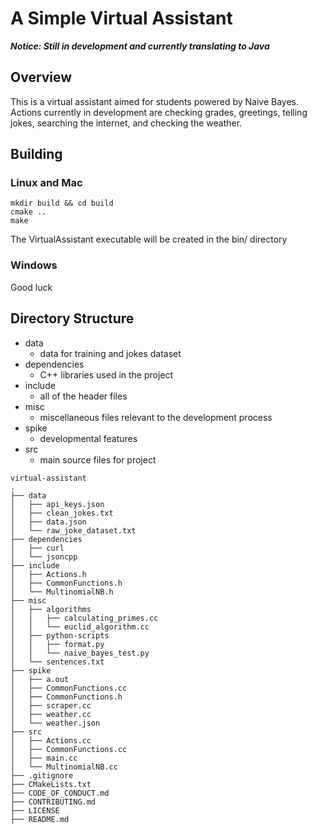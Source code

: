 # A Simple Virtual Assistant

***Notice: Still in development and currently translating to Java***

## Overview
This is a virtual assistant aimed for students powered by Naive Bayes.
Actions currently in development are checking grades, greetings, telling jokes,
searching the internet, and checking the weather.

## Building

### Linux and Mac
```
mkdir build && cd build
cmake ..
make
```
The VirtualAssistant executable will be created in the bin/ directory

### Windows
Good luck

## Directory Structure
* data
  * data for training and jokes dataset
* dependencies
  * C++ libraries used in the project
* include
  * all of the header files
* misc
  * miscellaneous files relevant to the development process
* spike
  * developmental features
* src
  * main source files for project

```
virtual-assistant
.
├── data
│   ├── api_keys.json
│   ├── clean_jokes.txt
│   ├── data.json
│   └── raw_joke_dataset.txt
├── dependencies
│   ├── curl
│   └── jsoncpp
├── include
│   ├── Actions.h
│   ├── CommonFunctions.h
│   └── MultinomialNB.h
├── misc
│   ├── algorithms
│   │   ├── calculating_primes.cc
│   │   └── euclid_algorithm.cc
│   ├── python-scripts
│   │   ├── format.py
│   │   └── naive_bayes_test.py
│   └── sentences.txt
├── spike
│   ├── a.out
│   ├── CommonFunctions.cc
│   ├── CommonFunctions.h
│   ├── scraper.cc
│   ├── weather.cc
│   └── weather.json
├── src
│   ├── Actions.cc
│   ├── CommonFunctions.cc
│   ├── main.cc
│   └── MultinomialNB.cc
├── .gitignore
├── CMakeLists.txt
├── CODE_OF_CONDUCT.md
├── CONTRIBUTING.md
├── LICENSE
├── README.md


```
